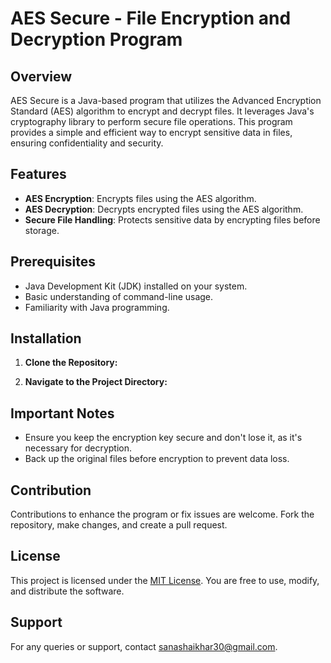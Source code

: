 # AES Secure - File Encryption and Decryption Program

## Overview
AES Secure is a Java-based program that utilizes the Advanced Encryption Standard (AES) algorithm to encrypt and decrypt files. It leverages Java's cryptography library to perform secure file operations. This program provides a simple and efficient way to encrypt sensitive data in files, ensuring confidentiality and security.

## Features
- **AES Encryption**: Encrypts files using the AES algorithm.
- **AES Decryption**: Decrypts encrypted files using the AES algorithm.
- **Secure File Handling**: Protects sensitive data by encrypting files before storage.

## Prerequisites
- Java Development Kit (JDK) installed on your system.
- Basic understanding of command-line usage.
- Familiarity with Java programming.

## Installation
1. **Clone the Repository:**

2. **Navigate to the Project Directory:**

<!--## Usage
### Encryption
To encrypt a file, run the following command:
Replace `/path/to/input/file.txt` with the path to the file you want to encrypt and `/path/to/output/encryptedFile.aes` with the desired output path and filename for the encrypted file.

### Decryption
To decrypt an encrypted file, execute the command:
Replace `/path/to/encryptedFile.aes` with the path to the encrypted file and `/path/to/output/decryptedFile.txt` with the desired output path and filename for the decrypted file.!-->

## Important Notes
- Ensure you keep the encryption key secure and don't lose it, as it's necessary for decryption.
- Back up the original files before encryption to prevent data loss.

## Contribution
Contributions to enhance the program or fix issues are welcome. Fork the repository, make changes, and create a pull request.

## License
This project is licensed under the [MIT License](https://opensource.org/licenses/MIT). You are free to use, modify, and distribute the software.

## Support
For any queries or support, contact [sanashaikhar30@gmail.com](sanashaikhar30@gmail.com]).


